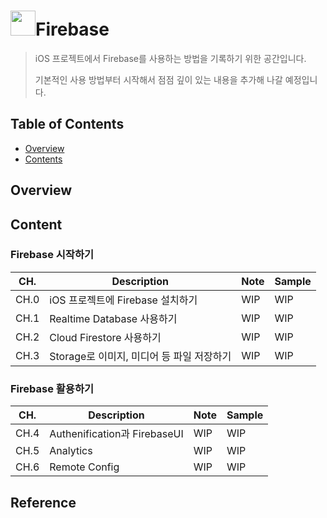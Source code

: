 # <img src="https://www.gstatic.com/mobilesdk/160503_mobilesdk/logo/2x/firebase_28dp.png" width="40">Firebase
> iOS 프로젝트에서 Firebase를 사용하는 방법을 기록하기 위한 공간입니다.
>
> 기본적인 사용 방법부터 시작해서 점점 깊이 있는 내용을 추가해 나갈 예정입니다.

## Table of Contents

- [Overview](https://github.com/cskime/Firebase#overview)
- [Contents](https://github.com/cskime/Firebase#content)

## Overview

## Content

### Firebase 시작하기

| CH.  | Description                               | Note | Sample |
| ---- | ----------------------------------------- | ---- | ------ |
| CH.0 | iOS 프로젝트에 Firebase 설치하기          | WIP  | WIP    |
| CH.1 | Realtime Database 사용하기                | WIP  | WIP    |
| CH.2 | Cloud Firestore 사용하기                  | WIP  | WIP    |
| CH.3 | Storage로 이미지, 미디어 등 파일 저장하기 | WIP  | WIP    |

### Firebase 활용하기

| CH.  | Description                  | Note | Sample |
| ---- | ---------------------------- | ---- | ------ |
| CH.4 | Authenification과 FirebaseUI | WIP  | WIP    |
| CH.5 | Analytics                    | WIP  | WIP    |
| CH.6 | Remote Config                | WIP  | WIP    |

## Reference